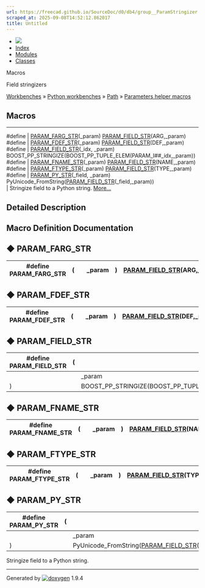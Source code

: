 ```yaml
---
url: https://freecad.github.io/SourceDoc/d0/db4/group__ParamStringizer.html
scraped_at: 2025-09-08T14:52:12.862017
title: Untitled
---
```


  * [ ![](https://www.freecad.org/svg/logo-freecad.svg) ](https://freecadweb.org "FreeCAD")
  * [Index](../../index.html "Index")
  * [Modules](../../modules.html "Modules list")
  * [Classes](../../annotated.html "Annotated list")

Macros

Field stringizers

[Workbenches](../../d2/df2/group__WORKBENCHES.html) » [Python
workbenches](../../d1/d82/group__PYTHONWORKBENCHES.html) »
[Path](../../dc/db4/group__PATH.html) » [Parameters helper
macros](../../dc/dbe/group__ParamHelper.html)

##  Macros  
  
---  
#define | [PARAM_FARG_STR](../../d0/db4/group__ParamStringizer.html#gaad4a2d4343a668c7f3cb52681f7c23ed)(_param) [PARAM_FIELD_STR](../../d0/db4/group__ParamStringizer.html#ga0456963103b56e4ec7876048ee792bc7)(ARG,_param)  
#define | [PARAM_FDEF_STR](../../d0/db4/group__ParamStringizer.html#ga3e0b77e2d7cee3122b5d9933e74595b0)(_param) [PARAM_FIELD_STR](../../d0/db4/group__ParamStringizer.html#ga0456963103b56e4ec7876048ee792bc7)(DEF,_param)  
#define | [PARAM_FIELD_STR](../../d0/db4/group__ParamStringizer.html#ga0456963103b56e4ec7876048ee792bc7)(_idx, _param) BOOST_PP_STRINGIZE(BOOST_PP_TUPLE_ELEM(PARAM_I##_idx,_param))  
#define | [PARAM_FNAME_STR](../../d0/db4/group__ParamStringizer.html#ga78f3f6efac07862dabe6b408d546286d)(_param) [PARAM_FIELD_STR](../../d0/db4/group__ParamStringizer.html#ga0456963103b56e4ec7876048ee792bc7)(NAME,_param)  
#define | [PARAM_FTYPE_STR](../../d0/db4/group__ParamStringizer.html#gaccd42ba8031796391b04dbc80dbdc685)(_param) [PARAM_FIELD_STR](../../d0/db4/group__ParamStringizer.html#ga0456963103b56e4ec7876048ee792bc7)(TYPE,_param)  
#define | [PARAM_PY_STR](../../d0/db4/group__ParamStringizer.html#ga466f46cc7a0a2dc21afa9b93bca6e8bb)(_field, _param) PyUnicode_FromString([PARAM_FIELD_STR](../../d0/db4/group__ParamStringizer.html#ga0456963103b56e4ec7876048ee792bc7)(_field,_param))  
| Stringize field to a Python string.
[More...](../../d0/db4/group__ParamStringizer.html#ga466f46cc7a0a2dc21afa9b93bca6e8bb)  
  
  
## Detailed Description

## Macro Definition Documentation

## ◆ PARAM_FARG_STR

#define PARAM_FARG_STR | ( |  | _param| ) |  [PARAM_FIELD_STR](../../d0/db4/group__ParamStringizer.html#ga0456963103b56e4ec7876048ee792bc7)(ARG,_param)  
---|---|---|---|---|---  
  
## ◆ PARAM_FDEF_STR

#define PARAM_FDEF_STR | ( |  | _param| ) |  [PARAM_FIELD_STR](../../d0/db4/group__ParamStringizer.html#ga0456963103b56e4ec7876048ee792bc7)(DEF,_param)  
---|---|---|---|---|---  
  
## ◆ PARAM_FIELD_STR

#define PARAM_FIELD_STR | ( |  | _idx,   
---|---|---|---  
|  |  | _param   
| ) | |  BOOST_PP_STRINGIZE(BOOST_PP_TUPLE_ELEM(PARAM_I##_idx,_param))  
  
## ◆ PARAM_FNAME_STR

#define PARAM_FNAME_STR | ( |  | _param| ) |  [PARAM_FIELD_STR](../../d0/db4/group__ParamStringizer.html#ga0456963103b56e4ec7876048ee792bc7)(NAME,_param)  
---|---|---|---|---|---  
  
## ◆ PARAM_FTYPE_STR

#define PARAM_FTYPE_STR | ( |  | _param| ) |  [PARAM_FIELD_STR](../../d0/db4/group__ParamStringizer.html#ga0456963103b56e4ec7876048ee792bc7)(TYPE,_param)  
---|---|---|---|---|---  
  
## ◆ PARAM_PY_STR

#define PARAM_PY_STR | ( |  | _field,   
---|---|---|---  
|  |  | _param   
| ) | |  PyUnicode_FromString([PARAM_FIELD_STR](../../d0/db4/group__ParamStringizer.html#ga0456963103b56e4ec7876048ee792bc7)(_field,_param))  
  
Stringize field to a Python string.

* * *

Generated by
[![doxygen](../../doxygen.svg)](https://www.doxygen.org/index.html) 1.9.4

